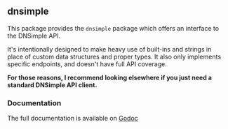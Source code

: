 ## dnsimple

This package provides the `dnsimple` package which offers
an interface to the DNSimple API.

It's intentionally designed to make heavy use of built-ins and strings
in place of custom data structures and proper types. It also only implements
specific endpoints, and doesn't have full API coverage.

**For those reasons, I recommend looking elsewhere if you just need
a standard DNSimple API client.**

### Documentation

The full documentation is available on [Godoc](http://godoc.org/github.com/pearkes/dnsimple)
